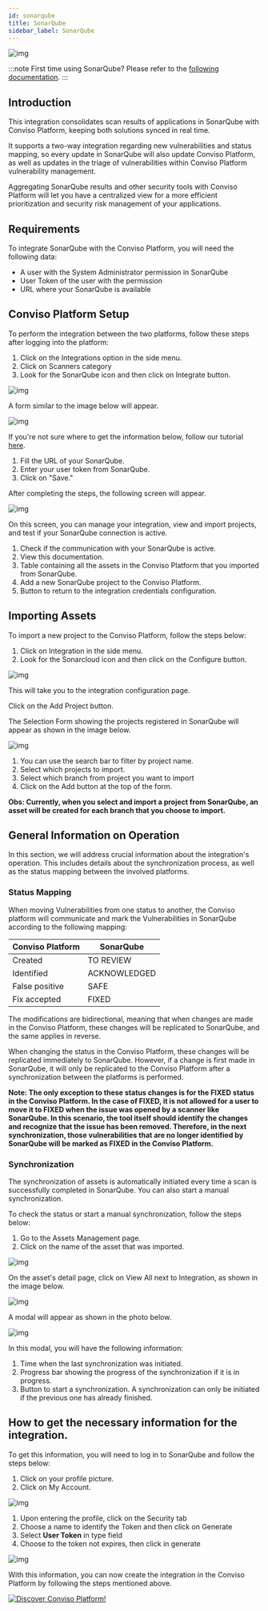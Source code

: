 ```yaml
---
id: sonarqube
title: SonarQube
sidebar_label: SonarQube
---
```


<div style={{textAlign: 'center'}}>

![img](../../static/img/integration-sonarqube.png)

</div>


:::note
First time using SonarQube? Please refer to the [following documentation](https://docs.sonarsource.com/sonarcloud/).
:::

## Introduction

This integration consolidates scan results of applications in SonarQube with Conviso Platform, keeping both solutions synced in real time.

It supports a two-way integration regarding new vulnerabilities and status mapping, so every update in SonarQube will also update Conviso Platform, as well as updates in the triage of vulnerabilities within Conviso Platform vulnerability management.

Aggregating SonarQube results and other security tools with Conviso Platform will let you have a centralized view for a more efficient prioritization and security risk management of your applications. 

## Requirements

To integrate SonarQube with the Conviso Platform, you will need the following data:

- A user with the System Administrator permission in SonarQube
- User Token of the user with the permission
- URL where your SonarQube is available

## Conviso Platform Setup

To perform the integration between the two platforms, follow these steps after logging into the platform:

1. Click on the Integrations option in the side menu.
2. Click on Scanners category
3. Look for the SonarQube icon and then click on Integrate button.

<div style={{textAlign: 'center'}}>

![img](../../static/img/sonarqube-1.png)

</div>

A form similar to the image below will appear.

<div style={{textAlign: 'center'}}>

![img](../../static/img/sonarqube-2.png)

</div>

If you're not sure where to get the information below, follow our tutorial [here](#how-to-get-the-necessary-information-for-the-integration).

1. Fill the URL of your SonarQube.
2. Enter your user token from SonarQube.
3. Click on "Save."

After completing the steps, the following screen will appear.

<div style={{textAlign: 'center'}}>

![img](../../static/img/sonarcloud-3.png)

</div>

On this screen, you can manage your integration, view and import projects, and test if your SonarQube connection is active.

1. Check if the communication with your SonarQube is active.
2. View this documentation.
3. Table containing all the assets in the Conviso Platform that you imported from SonarQube.
4. Add a new SonarQube project to the Conviso Platform.
5. Button to return to the integration credentials configuration.


## Importing Assets

To import a new project to the Conviso Platform, follow the steps below:
1. Click on Integration in the side menu.
2. Look for the Sonarcloud icon and then click on the Configure button.

<div style={{textAlign: 'center'}}>

![img](../../static/img/sonarqube-4.png)

</div>

This will take you to the integration configuration page.

Click on the Add Project button.

The Selection Form showing the projects registered in SonarQube will appear as shown in the image below.

<div style={{textAlign: 'center'}}>

![img](../../static/img/sonarqube-5.png)

</div>

1. You can use the search bar to filter by project name.
2. Select which projects to import.
3. Select which branch from project you want to import
4. Click on the Add button at the top of the form.

**Obs: Currently, when you select and import a project from SonarQube, an asset will be created for each branch that you choose to import.**

## General Information on Operation

In this section, we will address crucial information about the integration's operation. This includes details about the synchronization process, as well as the status mapping between the involved platforms.

### Status Mapping

When moving Vulnerabilities from one status to another, the Conviso platform will communicate and mark the Vulnerabilities in SonarQube according to the following mapping:

<div style={{display: 'ruby-text'}}>

| Conviso Platform     | SonarQube                |
|----------------------|--------------------------|
| Created              | TO REVIEW                |
| Identified           | ACKNOWLEDGED             |
| False positive       | SAFE                     |
| Fix accepted         | FIXED                    |

</div>

The modifications are bidirectional, meaning that when changes are made in the Conviso Platform, these changes will be replicated to SonarQube, and the same applies in reverse.

When changing the status in the Conviso Platform, these changes will be replicated immediately to SonarQube. However, if a change is first made in SonarQube, it will only be replicated to the Conviso Platform after a synchronization between the platforms is performed.

**Note: The only exception to these status changes is for the FIXED status in the Conviso Platform. In the case of FIXED, it is not allowed for a user to move it to FIXED when the issue was opened by a scanner like SonarQube. In this scenario, the tool itself should identify the changes and recognize that the issue has been removed. Therefore, in the next synchronization, those vulnerabilities that are no longer identified by SonarQube will be marked as FIXED in the Conviso Platform.**



### Synchronization

The synchronization of assets is automatically initiated every time a scan is successfully completed in SonarQube. You can also start a manual synchronization.

To check the status or start a manual synchronization, follow the steps below:

1. Go to the Assets Management page.
2. Click on the name of the asset that was imported.

<div style={{textAlign: 'center'}}>

![img](../../static/img/checkmarx-img11.png)

</div>


On the asset's detail page, click on View All next to Integration, as shown in the image below.

<div style={{textAlign: 'center'}}>

![img](../../static/img/checkmarx-img5.png)

</div>

A modal will appear as shown in the photo below.

<div style={{textAlign: 'center'}}>

![img](../../static/img/checkmarx-img6.png)

</div>

In this modal, you will have the following information:
1. Time when the last synchronization was initiated.
2. Progress bar showing the progress of the synchronization if it is in progress.
3. Button to start a synchronization. A synchronization can only be initiated if the previous one has already finished.

## How to get the necessary information for the integration.

To get this information, you will need to log in to SonarQube and follow the steps below:

1. Click on your profile picture.
2. Click on My Account.

<div style={{textAlign: 'center'}}>

![img](../../static/img/sonarqube-6.png)

</div>

1. Upon entering the profile, click on the Security tab  
2. Choose a name to identify the Token and then click on Generate
3. Select **User Token** in type field
4. Choose to the token not expires, then click in generate

<div style={{textAlign: 'center'}}>

![img](../../static/img/sonarqube-7.png)

</div>

With this information, you can now create the integration in the Conviso Platform by following the steps mentioned above.

[![Discover Conviso Platform!](https://no-cache.hubspot.com/cta/default/5613826/interactive-125788977029.png)](https://cta-service-cms2.hubspot.com/web-interactives/public/v1/track/redirect?encryptedPayload=AVxigLKtcWzoFbzpyImNNQsXC9S54LjJuklwM39zNd7hvSoR%2FVTX%2FXjNdqdcIIDaZwGiNwYii5hXwRR06puch8xINMyL3EXxTMuSG8Le9if9juV3u%2F%2BX%2FCKsCZN1tLpW39gGnNpiLedq%2BrrfmYxgh8G%2BTcRBEWaKasQ%3D&webInteractiveContentId=125788977029&portalId=5613826)